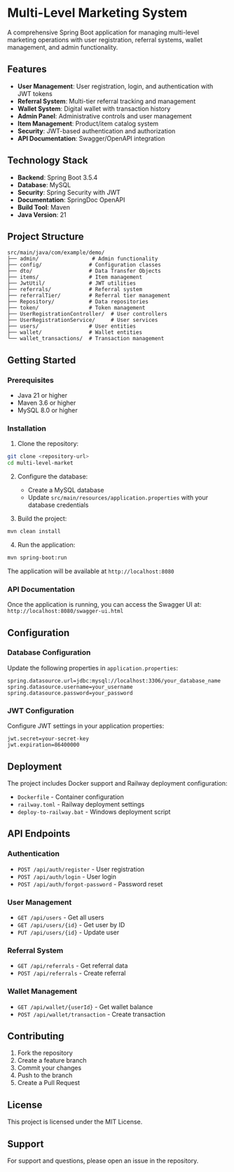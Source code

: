 # Multi-Level Marketing System

A comprehensive Spring Boot application for managing multi-level marketing operations with user registration, referral systems, wallet management, and admin functionality.

## Features

- **User Management**: User registration, login, and authentication with JWT tokens
- **Referral System**: Multi-tier referral tracking and management
- **Wallet System**: Digital wallet with transaction history
- **Admin Panel**: Administrative controls and user management
- **Item Management**: Product/item catalog system
- **Security**: JWT-based authentication and authorization
- **API Documentation**: Swagger/OpenAPI integration

## Technology Stack

- **Backend**: Spring Boot 3.5.4
- **Database**: MySQL
- **Security**: Spring Security with JWT
- **Documentation**: SpringDoc OpenAPI
- **Build Tool**: Maven
- **Java Version**: 21

## Project Structure

```
src/main/java/com/example/demo/
├── admin/                 # Admin functionality
├── config/               # Configuration classes
├── dto/                  # Data Transfer Objects
├── items/                # Item management
├── JwtUtil/              # JWT utilities
├── referrals/            # Referral system
├── referralTier/         # Referral tier management
├── Repository/           # Data repositories
├── token/                # Token management
├── UserRegistrationController/  # User controllers
├── UserRegistrationService/     # User services
├── users/                # User entities
├── wallet/               # Wallet entities
└── wallet_transactions/  # Transaction management
```

## Getting Started

### Prerequisites

- Java 21 or higher
- Maven 3.6 or higher
- MySQL 8.0 or higher

### Installation

1. Clone the repository:
```bash
git clone <repository-url>
cd multi-level-market
```

2. Configure the database:
   - Create a MySQL database
   - Update `src/main/resources/application.properties` with your database credentials

3. Build the project:
```bash
mvn clean install
```

4. Run the application:
```bash
mvn spring-boot:run
```

The application will be available at `http://localhost:8080`

### API Documentation

Once the application is running, you can access the Swagger UI at:
`http://localhost:8080/swagger-ui.html`

## Configuration

### Database Configuration

Update the following properties in `application.properties`:

```properties
spring.datasource.url=jdbc:mysql://localhost:3306/your_database_name
spring.datasource.username=your_username
spring.datasource.password=your_password
```

### JWT Configuration

Configure JWT settings in your application properties:

```properties
jwt.secret=your-secret-key
jwt.expiration=86400000
```

## Deployment

The project includes Docker support and Railway deployment configuration:

- `Dockerfile` - Container configuration
- `railway.toml` - Railway deployment settings
- `deploy-to-railway.bat` - Windows deployment script

## API Endpoints

### Authentication
- `POST /api/auth/register` - User registration
- `POST /api/auth/login` - User login
- `POST /api/auth/forgot-password` - Password reset

### User Management
- `GET /api/users` - Get all users
- `GET /api/users/{id}` - Get user by ID
- `PUT /api/users/{id}` - Update user

### Referral System
- `GET /api/referrals` - Get referral data
- `POST /api/referrals` - Create referral

### Wallet Management
- `GET /api/wallet/{userId}` - Get wallet balance
- `POST /api/wallet/transaction` - Create transaction

## Contributing

1. Fork the repository
2. Create a feature branch
3. Commit your changes
4. Push to the branch
5. Create a Pull Request

## License

This project is licensed under the MIT License.

## Support

For support and questions, please open an issue in the repository.
